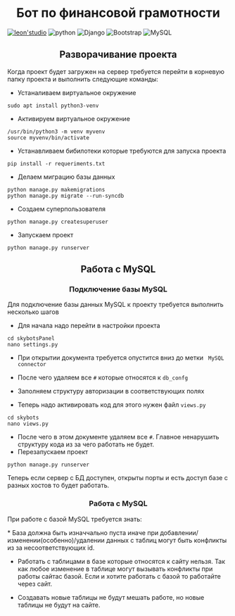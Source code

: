 <h1 align="center">Бот по финансовой грамотности</h1>


  [![leon'studio](https://img.shields.io/badge/made%20by-leon'%20studio-inactive)](https://kwork.ru/user/leonmaxwell)
  ![python](https://img.shields.io/badge/Language-Python-red)
  ![Django](https://img.shields.io/badge/Framework-Django-brightgreen)
  ![Bootstrap](https://img.shields.io/badge/Client%20framework-Bootstrap-blueviolet) 
  ![MySQL](https://img.shields.io/badge/Database-MySQL-yellow) 


<h2 align="center">Разворачивание проекта</h2>

<p>Когда проект будет загружен на сервер требуется перейти в корневую папку проекта и выполнить следующие команды: </p>


* Устаналиваем виртуальное окружение
```
sudo apt install python3-venv
```
* Активируем виртуальное окружение
```
/usr/bin/python3 -m venv myvenv
source myvenv/bin/activate
```
* Устанавливаем бибилотеки которые требуются для запуска проекта
```
pip install -r requeriments.txt
```

* Делаем миграцию базы данных
```
python manage.py makemigrations
python manage.py migrate --run-syncdb
```
* Создаем суперпользователя
```
python manage.py createsuperuser
```
* Запускаем проект
```
python manage.py runserver
```

<h2 align="center">Работа с MySQL</h2>

<h3 align="center">Подключение базы MySQL</h2>

<p>Для подключение базы данных MySQL к проекту требуется выполнить несколько шагов</p>

* Для начала надо перейти в настройки проекта
```
cd skybotsPanel
nano settings.py
```
* При открытии документа требуется опустится вниз до метки
``` MySQL connector```

* После чего удаляем все ``` # ``` которые относятся к ``` db_confg ``` 
* Заполняем структуру авторизации в соответствующих полях
* Теперь надо активировать код для этого нужен файл ``` views.py ```
 ```
 cd skybots
 nano views.py
```
* После чего в этом документе удаляем все ``` # ```. Главное ненарушить структуру кода из за чего работать не будет.
* Перезапускаем проект
```
python manage.py runserver
```
<p> Теперь если сервер с БД доступен, открыты порты и есть доступ базе с разных хостов то будет работать.</p>

<h3 align="center">Работа с MySQL</h2>

<p>При работе с базой MySQL требуется знать:</p>
  * База должна быть изначчально пуста иначе при добавлении/изменении(особенно)/удалении данных с таблиц могут быть конфликты из за несоответствующих id.

* Работать с таблицами в базе которые относятся к сайту нельзя. Так как любое изменение в таблице могут вызывать конфликты при работы сайтас базой. Если и хотите работать с базой то работайте через сайт.

* Создавать новые таблицы не будут мешать работе, но новые таблицы не будут на сайте.
